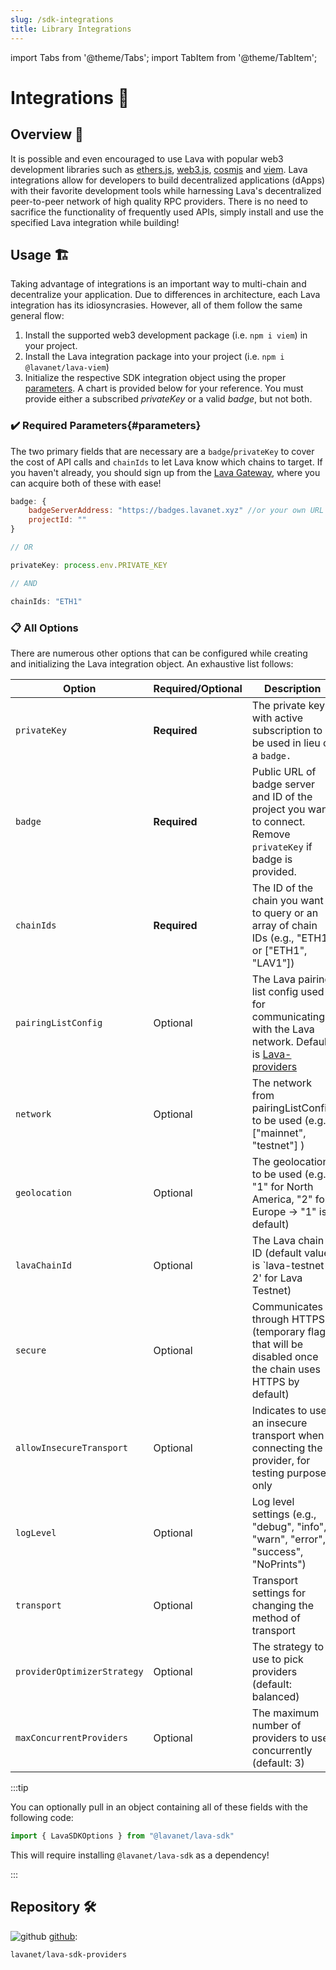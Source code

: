 ```yaml
---
slug: /sdk-integrations
title: Library Integrations
---
```


import Tabs from '@theme/Tabs';
import TabItem from '@theme/TabItem';

# Integrations 🔌

## Overview 🔎

It is possible and even encouraged to use Lava with popular web3 development libraries such as [ethers.js](/ethersjs6), [web3.js](/web3js), [cosmjs](/cosmjs) and [viem](/viem). Lava integrations allow for developers to build decentralized applications (dApps) with their favorite development tools while harnessing Lava's decentralized peer-to-peer network of high quality RPC providers. There is no need to sacrifice the functionality of frequently used APIs, simply install and use the specified Lava integration while building! 

## Usage 🏗️

Taking advantage of integrations is an important way to multi-chain and decentralize your application. Due to differences in architecture, each Lava integration has its idiosyncrasies. However, all of them follow the same general flow:

1. Install the supported web3 development package (i.e. `npm i viem`) in your project.
2. Install the Lava integration package into your project (i.e. `npm i @lavanet/lava-viem`)
3. Initialize the respective SDK integration object using the proper [parameters](#parameters). A chart is provided below for your reference. You must provide either a subscribed *privateKey* or a valid *badge*, but not both.

### ✔️ Required Parameters{#parameters}

The two primary fields that are necessary are a `badge`/`privateKey` to cover the cost of API calls and `chainIds` to let Lava know which chains to target. If you haven't already, you should sign up from the [Lava Gateway](https://gateway.lavanet.xyz/?utm_source=library-integrations&utm_medium=docs&utm_campaign=lava-phase-2), where you can acquire both of these with ease!

```javascript
badge: {
    badgeServerAddress: "https://badges.lavanet.xyz" //or your own URL
    projectId: ""
}

// OR

privateKey: process.env.PRIVATE_KEY

// AND

chainIds: "ETH1"
```

### 📋 All Options

There are numerous other options that can be configured while creating and initializing the Lava integration object. An exhaustive list follows:


| Option                     | Required/Optional                           | Description                                                                                                      |
| ---------------------------| --------------------------------------------| ---------------------------------------------------------------------------------------------------------------- |
| `privateKey`               | **Required**                                | The private key with active subscription to be used in lieu of a `badge.`                                                                      |
| `badge`                    | **Required**                                | Public URL of badge server and ID of the project you want to connect. Remove `privateKey` if badge is provided.  |
| `chainIds`                 | **Required**                                | The ID of the chain you want to query or an array of chain IDs (e.g., "ETH1" or ["ETH1", "LAV1"])             |
| `pairingListConfig`        | Optional                                    | The Lava pairing list config used for communicating with the Lava network. Default is [Lava-providers](https://github.com/lavanet/lava-providers)                                       |
| `network`                  | Optional                                    | The network from pairingListConfig to be used (e.g., ["mainnet", "testnet"] )                                   |
| `geolocation`              | Optional                                    | The geolocation to be used (e.g., "1" for North America, "2" for Europe -> "1" is default)                                         |
| `lavaChainId`              | Optional                                    | The Lava chain ID (default value is `lava-testnet-2' for Lava Testnet)                                                              |
| `secure`                   | Optional                                    | Communicates through HTTPS (temporary flag that will be disabled once the chain uses HTTPS by default)        |
| `allowInsecureTransport`   | Optional                                    | Indicates to use an insecure transport when connecting the provider, for testing purposes only                  |
| `logLevel`                 | Optional                                    | Log level settings (e.g., "debug", "info", "warn", "error", "success", "NoPrints")                              |
| `transport`                | Optional                                    | Transport settings for changing the method of transport                                                     |
| `providerOptimizerStrategy`| Optional                                    | The strategy to use to pick providers (default: balanced)                                                        |
| `maxConcurrentProviders`   | Optional                                    | The maximum number of providers to use concurrently (default: 3)                                                 |


:::tip

You can optionally pull in an object containing all of these fields with the following code:

```javascript
import { LavaSDKOptions } from "@lavanet/lava-sdk"
```

This will require installing `@lavanet/lava-sdk` as a dependency!

:::

## Repository 🛠️

![github](/img/github_favicon.ico) [github](https://github.com/lavanet/lava-sdk-providers/):

```
lavanet/lava-sdk-providers
```
